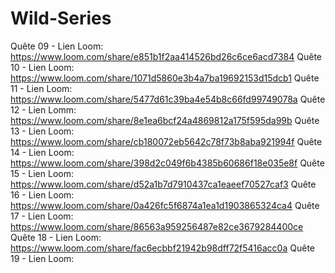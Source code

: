 # Wild-Series
Quête 09 - Lien Loom:
https://www.loom.com/share/e851b1f2aa414526bd26c6ce6acd7384
Quête 10 - Lien Loom:
https://www.loom.com/share/1071d5860e3b4a7ba19692153d15dcb1
Quête 11 - Lien Loom:
https://www.loom.com/share/5477d61c39ba4e54b8c66fd99749078a
Quête 12 - Lien Lomm:
https://www.loom.com/share/8e1ea6bcf24a4869812a175f595da99b
Quête 13 - Lien Loom:
https://www.loom.com/share/cb180072eb5642c78f73b8aba921994f
Quête 14 - Lien Loom:
https://www.loom.com/share/398d2c049f6b4385b60686f18e035e8f
Quête 15 - Lien Loom:
https://www.loom.com/share/d52a1b7d7910437ca1eaeef70527caf3
Quête 16 - Lien Loom:
https://www.loom.com/share/0a426fc5f6874a1ea1d1903865324ca4
Quête 17 - Lien Loom:
https://www.loom.com/share/86563a959256487e82ce3679284400ce
Quête 18 - Lien Loom:
https://www.loom.com/share/fac6ecbbf21942b98dff72f5416acc0a
Quête 19 - Lien Loom:
